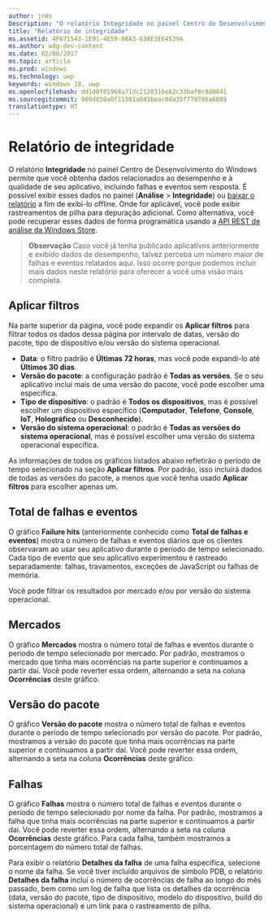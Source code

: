 ```yaml
---
author: jnHs
Description: "O relatório Integridade no painel Centro de Desenvolvimento do Windows permite que você obtenha dados relacionados ao desempenho e à qualidade de seu aplicativo, incluindo falhas e eventos sem resposta."
title: "Relatório de integridade"
ms.assetid: 4F671543-1E91-4E59-88A3-638E3E64539A
ms.author: wdg-dev-content
ms.date: 02/08/2017
ms.topic: article
ms.prod: windows
ms.technology: uwp
keywords: windows 10, uwp
ms.openlocfilehash: dd1d0f01968a71dc2120316eb2c33baf0c9d0841
ms.sourcegitcommit: 909d859a0f11981a8d1beac0da35f779786a6889
translationtype: HT
---
```

# <a name="health-report"></a>Relatório de integridade


O relatório **Integridade** no painel Centro de Desenvolvimento do Windows permite que você obtenha dados relacionados ao desempenho e à qualidade de seu aplicativo, incluindo falhas e eventos sem resposta. É possível exibir esses dados no painel (**Análise** > **Integridade**) ou [baixar o relatório](download-analytic-reports.md) a fim de exibi-lo offline. Onde for aplicável, você pode exibir rastreamentos de pilha para depuração adicional. Como alternativa, você pode recuperar esses dados de forma programática usando a [API REST de análise da Windows Store](../monetize/access-analytics-data-using-windows-store-services.md).


> **Observação**  Caso você já tenha publicado aplicativos anteriormente e exibido dados de desempenho, talvez perceba um número maior de falhas e eventos relatados aqui. Isso ocorre porque podemos incluir mais dados neste relatório para oferecer a você uma visão mais completa.

## <a name="apply-filters"></a>Aplicar filtros


Na parte superior da página, você pode expandir os **Aplicar filtros** para filtrar todos os dados dessa página por intervalo de datas, versão do pacote, tipo de dispositivo e/ou versão do sistema operacional.

-   **Data**: o filtro padrão é **Últimas 72 horas**, mas você pode expandi-lo até **Últimos 30 dias**.
-   **Versão do pacote**: a configuração padrão é **Todas as versões**. Se o seu aplicativo inclui mais de uma versão do pacote, você pode escolher uma específica.
-   **Tipo de dispositivo**: o padrão é **Todos os dispositivos**, mas é possível escolher um dispositivo específico (**Computador**, **Telefone**, **Console**, **IoT**, **Holográfico** ou **Desconhecido**).
-   **Versão do sistema operacional**: o padrão é **Todas as versões do sistema operacional**, mas é possível escolher uma versão do sistema operacional específica.

As informações de todos os gráficos listados abaixo refletirão o período de tempo selecionado na seção **Aplicar filtros**. Por padrão, isso incluirá dados de todas as versões do pacote, a menos que você tenha usado **Aplicar filtros** para escolher apenas um.

## <a name="total-crashes-and-events"></a>Total de falhas e eventos


O gráfico **Failure hits** (anteriormente conhecido como **Total de falhas e eventos**) mostra o número de falhas e eventos diários que os clientes observaram ao usar seu aplicativo durante o período de tempo selecionado. Cada tipo de evento que seu aplicativo experimentou é rastreado separadamente: falhas, travamentos, exceções de JavaScript ou falhas de memória.

Você pode filtrar os resultados por mercado e/ou por versão do sistema operacional.

## <a name="markets"></a>Mercados


O gráfico **Mercados** mostra o número total de falhas e eventos durante o período de tempo selecionado por mercado. Por padrão, mostramos o mercado que tinha mais ocorrências na parte superior e continuamos a partir daí. Você pode reverter essa ordem, alternando a seta na coluna **Ocorrências** deste gráfico.

## <a name="package-version"></a>Versão do pacote


O gráfico **Versão do pacote** mostra o número total de falhas e eventos durante o período de tempo selecionado por versão do pacote. Por padrão, mostramos a versão do pacote que tinha mais ocorrências na parte superior e continuamos a partir daí. Você pode reverter essa ordem, alternando a seta na coluna **Ocorrências** deste gráfico.

## <a name="failures"></a>Falhas


O gráfico **Falhas** mostra o número total de falhas e eventos durante o período de tempo selecionado por nome da falha. Por padrão, mostramos a falha que tinha mais ocorrências na parte superior e continuamos a partir daí. Você pode reverter essa ordem, alternando a seta na coluna **Ocorrências** deste gráfico. Para cada falha, também mostramos a porcentagem do número total de falhas.

Para exibir o relatório **Detalhes da falha** de uma falha específica, selecione o nome da falha. Se você tiver incluído arquivos de símbolo PDB, o relatório **Detalhes da falha** inclui o número de ocorrências de falha ao longo do mês passado, bem como um log de falha que lista os detalhes da ocorrência (data, versão do pacote, tipo de dispositivo, modelo do dispositivo, build do sistema operacional) e um link para o rastreamento de pilha.

 

 
